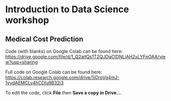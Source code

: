 # Introduction to Data Science workshop
## Medical Cost Prediction

Code (with blanks) on Google Colab can be found here:
https://drive.google.com/file/d/1_Q2aitQs1T2QJDqCIDNLjAH2xLYFnOAA/view?usp=sharing
<br />

Full code on Google Colab can be found here:
https://colab.research.google.com/drive/1iOrpVg4mJ-1yydAEMCLy4hCDIu9B32i3
<br />

To edit the code, click **File** then **Save a copy in Drive…** <br />
<br /><br />
